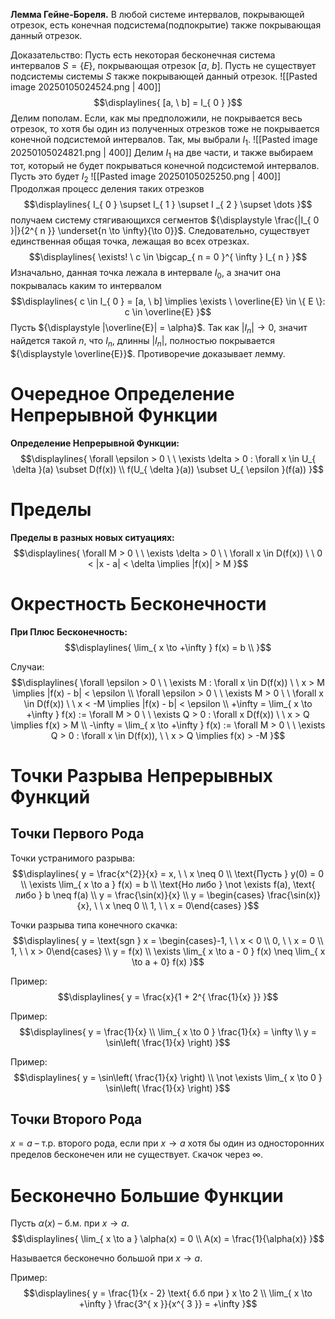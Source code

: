 **Лемма Гейне-Бореля.** 
В любой системе интервалов, покрывающей отрезок, есть конечная подсистема(подпокрытие) также покрывающая данный отрезок.

Доказательство:
Пусть есть некоторая бесконечная система интервалов ${\displaystyle S = \{ E \}}$, покрывающая отрезок ${\displaystyle [a, \ b]}$. Пусть не существует подсистемы системы ${\displaystyle S}$ также покрывающей данный отрезок.
![[Pasted image 20250105024524.png | 400]]
$$\displaylines{
[a, \  b] = I_{ 0 } 
}$$
Делим пополам. Если, как мы предположили, не покрывается весь отрезок, то хотя бы один из полученных отрезков тоже не покрывается конечной подсистемой интервалов. Так, мы выбрали ${\displaystyle I_{ 1 }}$.
![[Pasted image 20250105024821.png | 400]]
Делим ${\displaystyle I_{ 1 }}$ на две части, и также выбираем тот, который не будет покрываться конечной подсистемой интервалов. Пусть это будет ${\displaystyle I_{ 2 }}$
![[Pasted image 20250105025250.png | 400]]
Продолжая процесс деления таких отрезков
$$\displaylines{
I_{ 0 } \supset I_{ 1 } \supset I _{ 2 } \supset \dots 
}$$
получаем систему стягивающихся сегментов ${\displaystyle \frac{|I_{ 0 }|}{2^{ n }} \underset{n \to \infty}{\to 0}}$. Следовательно, существует единственная общая точка, лежащая во всех отрезках.
$$\displaylines{
\exists! \ c \in \bigcap_{ n = 0 }^{ \infty } I_{ n }
}$$
Изначально, данная точка лежала в интервале ${\displaystyle I_{ 0 }}$, а значит она покрывалась каким то интервалом
$$\displaylines{
c \in  I_{ 0 } = [a, \ b] \implies \exists \ \overline{E} \in \{ E \}: c \in \overline{E}
}$$
Пусть ${\displaystyle |\overline{E}| = \alpha}$. Так как ${\displaystyle |I_{ n }| \to 0}$, значит найдется такой ${\displaystyle n}$, что ${\displaystyle I_{ n }}$, длинны ${\displaystyle |I_{ n }|}$, полностью покрывается ${\displaystyle \overline{E}}$. Противоречие доказывает лемму. 

# Очередное Определение Непрерывной Функции
**Определение Непрерывной Функции:**
$$\displaylines{
\forall \epsilon > 0 \ \ \exists \delta > 0 : \forall x \in U_{ \delta }(a) \subset D(f(x)) \\ f(U_{ \delta }(a)) \subset U_{ \epsilon }(f(a))
}$$

# Пределы
**Пределы в разных новых ситуациях:**
$$\displaylines{
\forall M > 0 \ \ \exists \delta > 0 \ \ \forall x \in D(f(x)) \ \ 0 < |x - a| < \delta \implies |f(x)| > M
}$$

# Окрестность Бесконечности
**При Плюс Бесконечность:**
$$\displaylines{
\lim_{ x \to +\infty } f(x) = b \\ 
}$$

Случаи:
$$\displaylines{
\forall \epsilon > 0 \ \ \exists M : \forall x \in D(f(x)) \ \ x > M \implies |f(x) - b| < \epsilon \\ 
\forall \epsilon > 0 \ \ \exists M > 0 \ \ \forall x \in D(f(x)) \ \ x < -M \implies |f(x) - b| < \epsilon \\ 
+\infty = \lim_{ x \to +\infty } f(x) := \forall M > 0 \ \ \exists Q > 0 : \forall x D(f(x)) \ \ x  > Q \implies f(x) > M \\ 
-\infty = \lim_{ x \to +\infty } f(x) := \forall M > 0 \ \ \exists Q > 0 : \forall x \in D(f(x)), \ \ x > Q \implies f(x) > -M
}$$


# Точки Разрыва Непрерывных Функций
## Точки Первого Рода
Точки устранимого разрыва: 
$$\displaylines{
y = \frac{x^{2}}{x} = x, \ \ x \neq 0 \\ 
\text{Пусть } y(0) = 0 \\ 
\exists \lim_{ x \to a } f(x) = b \\
\text{Но либо } \not \exists f(a), \text{ либо } b \neq f(a) \\ 
y = \frac{\sin(x)}{x} \\ 
y = \begin{cases} \frac{\sin(x)}{x}, \ \ x \neq 0 \\ 1, \ \ x = 0\end{cases}
}$$

Точки разрыва типа конечного скачка: 
$$\displaylines{
 y = \text{sgn } x = \begin{cases}-1, \ \ x < 0 \\ 0, \ \ x = 0 \\ 1, \ \ x > 0\end{cases} \\ 
 y = f(x) \\ 
 \exists \lim_{ x \to a - 0 } f(x) \neq \lim_{ x \to a + 0} f(x)  
 }$$

Пример:
$$\displaylines{
y = \frac{x}{1 + 2^{ \frac{1}{x} }}
}$$

Пример: 
$$\displaylines{
y = \frac{1}{x} \\ 
\lim_{ x \to 0 } \frac{1}{x} = \infty \\ 
y = \sin\left( \frac{1}{x} \right)
}$$

Пример: 
$$\displaylines{
y = \sin\left( \frac{1}{x} \right) \\ 
\not \exists \lim_{ x \to 0 } \sin\left( \frac{1}{x} \right)
}$$
## Точки Второго Рода
$x = a$ – т.р. второго рода, если при $x \to a$ хотя бы один из односторонних пределов бесконечен или не существует. $\mathbb{C}$качок через $\infty$. 

# Бесконечно Большие Функции
Пусть $\alpha(x)$ – б.м. при $x \to a$. 
$$\displaylines{
\lim_{ x \to a } \alpha(x) = 0 \\ 
A(x) = \frac{1}{\alpha(x)}
}$$

Называется бесконечно большой при $x \to a$. 

Пример: 
$$\displaylines{
y = \frac{1}{x - 2} \text{ б.б при } x \to 2 \\ 
\lim_{ x \to +\infty } \frac{3^{ x }}{x^{ 3 }} = +\infty
}$$
